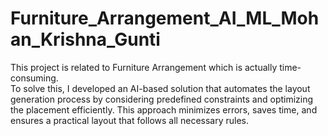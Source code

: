 # Furniture_Arrangement_AI_ML_Mohan_Krishna_Gunti
This project is related to Furniture Arrangement which is actually time-consuming.  
To solve this, I developed an AI-based solution that automates the layout generation process by considering predefined constraints and optimizing the placement efficiently.
This approach minimizes errors, saves time, and ensures a practical layout that follows all necessary rules.
